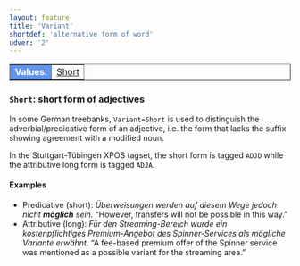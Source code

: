 ```yaml
---
layout: feature
title: 'Variant'
shortdef: 'alternative form of word'
udver: '2'
---
```


<table class="typeindex" border="1">
<tr>
  <td style="background-color:cornflowerblue;color:white"><strong>Values:</strong> </td>
  <td><a href="#Short">Short</a></td>
</tr>
</table>

<!-- from de_hdt-ud-dev.conllu:
# sent_id = hdt-s167
# text = Überweisungen werden auf diesem Wege jedoch nicht möglich sein .
1	Überweisungen	Überweisung	NOUN	NN	Case=Nom|Gender=Fem|Number=Plur|Person=3	8	nsubj	_	_
2	werden	werden	AUX	VAFIN	Mood=Ind|Number=Plur|Person=3|Tense=Pres|VerbForm=Fin	8	aux	_	_
3	auf	auf	ADP	APPR	AdpType=Prep|Case=Dat	5	case	_	_
4	diesem	diesem	DET	PDAT	Case=Dat|Gender=Masc|Number=Sing|PronType=Dem	5	det	_	_
5	Wege	Weg	NOUN	NN	Case=Dat|Gender=Masc|Number=Sing|Person=3	8	obl	_	_
6	jedoch	jedoch	ADV	ADV	_	8	advmod	_	_
7	nicht	nicht	PART	PTKNEG	Polarity=Neg	8	advmod	_	_
8	möglich	möglich	ADJ	ADJD	Degree=Pos|Variant=Short	0	root	_	_
9	sein	sein	AUX	VAINF	VerbForm=Inf	8	cop	_	_
10	.	.	PUNCT	$.	PunctType=Peri	8	punct	_	_

# sent_id = hdt-s6431
# text = Für den Streaming-Bereich wurde ein kostenpflichtiges Premium-Angebot des Spinner-Services als mögliche Variante erwähnt .
1	Für	Für	ADP	APPR	AdpType=Prep|Case=Acc	3	case	_	_
2	den	den	DET	ART	Case=Acc|Gender=Masc|Number=Sing|PronType=Art	3	det	_	_
3	Streaming-Bereich	Bereich	NOUN	NN	Gender=Masc|Number=Sing|Person=3	13	obl	_	_
4	wurde	werden	AUX	VAFIN	Mood=Ind|Number=Sing|Person=3|Tense=Past|VerbForm=Fin	13	aux:pass	_	_
5	ein	ein	DET	ART	Case=Nom|Gender=Neut|Number=Sing|PronType=Art	7	det	_	_
6	kostenpflichtiges	kostenpflichtiges	ADJ	ADJA	Gender=Neut|Number=Sing	7	amod	_	_
7	Premium-Angebot	Angebot	NOUN	NN	Gender=Neut|Number=Sing|Person=3	13	nsubj:pass	_	_
8	des	des	DET	ART	Case=Gen|Gender=Masc|Number=Sing|PronType=Art	9	det	_	_
9	Spinner-Services	Service	NOUN	NN	Case=Gen|Gender=Masc|Number=Sing|Person=3	7	nmod	_	_
10	als	als	CCONJ	KOKOM	ConjType=Comp	12	case	_	_
11	mögliche	möglich	ADJ	ADJA	Degree=Pos|Gender=Fem|Number=Sing	12	amod	_	_
12	Variante	Variante	NOUN	NN	Gender=Fem|Number=Sing|Person=3	13	obl	_	_
13	erwähnt	erwähnen	VERB	VVPP	Aspect=Perf|VerbForm=Part	0	root	_	_
14	.	.	PUNCT	$.	PunctType=Peri	13	punct	_	_

-->

### <a name="Short">`Short`</a>: short form of adjectives

In some German treebanks, `Variant=Short` is used to distinguish the adverbial/predicative
form of an adjective, i.e. the form that lacks the suffix showing agreement with a modified
noun.

In the Stuttgart-Tübingen XPOS tagset, the short form is tagged `ADJD` while the attributive
long form is tagged `ADJA`.

#### Examples

* Predicative (short): _Überweisungen werden auf diesem Wege jedoch nicht <b>möglich</b> sein._
  “However, transfers will not be possible in this way.”
* Attributive (long): _Für den Streaming-Bereich wurde ein kostenpflichtiges Premium-Angebot des Spinner-Services als mögliche Variante erwähnt._
  “A fee-based premium offer of the Spinner service was mentioned as a possible variant for the streaming area.”

<!-- Interlanguage links updated So kvě 14 19:02:42 CEST 2022 -->
